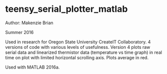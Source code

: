 # teensy_serial_plotter_matlab

Author: Makenzie Brian

Summer 2016

Used in research for Oregon State University CreateIT Collaboratory. 4 versions of code with various levels of usefulness. Version 4 plots raw serial data and linearized thermistor data (temperature vs time graph) in real time on plot with limited horizontal scrolling axis. Plots average in red. 

Used with MATLAB 2016a.
